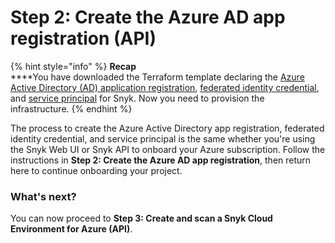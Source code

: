 # Step 2: Create the Azure AD app registration (API)

{% hint style="info" %}
**Recap**\
****You have downloaded the Terraform template declaring the [Azure Active Directory (AD) application registration](https://learn.microsoft.com/en-us/azure/active-directory/develop/app-objects-and-service-principals#application-registration), [federated identity credential](https://learn.microsoft.com/en-us/azure/active-directory/develop/workload-identity-federation), and [service principal](https://learn.microsoft.com/en-us/azure/active-directory/develop/app-objects-and-service-principals#service-principal-object) for Snyk. Now you need to provision the infrastructure.
{% endhint %}

The process to create the Azure Active Directory app registration, federated identity credential, and service principal is the same whether you're using the Snyk Web UI or Snyk API to onboard your Azure subscription. Follow the instructions in **Step 2: Create the Azure AD app registration**, then return here to continue onboarding your project.

### What's next?

You can now proceed to **Step 3: Create and scan a Snyk Cloud Environment for Azure (API)**.
